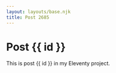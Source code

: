 ```yaml
---
layout: layouts/base.njk
title: Post 2685
---
```


# Post {{ id }}

This is post {{ id }} in my Eleventy project.

